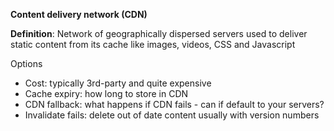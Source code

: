 **Content delivery network (CDN)**

**Definition**: Network of geographically dispersed servers used to deliver static content from its cache like images, videos, CSS and Javascript

Options
* Cost: typically 3rd-party and quite expensive
* Cache expiry: how long to store in CDN
* CDN fallback: what happens if CDN fails - can if default to your servers?
* Invalidate fails: delete out of date content usually with version numbers
